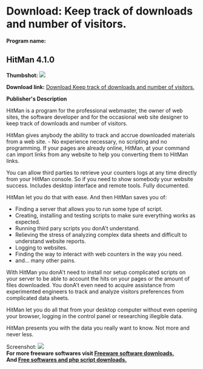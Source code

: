 # Download: Keep track of downloads and number of visitors.

**Program name:**

## HitMan 4.1.0

  
**Thumbshot:** ![](http://www.freewarefiles.com/screenshot/hitman2_md.gif)   
  
**Download link:** [Download Keep track of downloads and number of visitors.](http://freesoftwares.boysofts.com/HitMan_program_19848.html)  
  


**Publisher's Description**  
  


HitMan is a program for the professional webmaster, the owner of web sites, the software developer and for the occasional web site designer to keep track of downloads and number of visitors. 

HitMan gives anybody the ability to track and accrue downloaded materials from a web site. - No experience necessary, no scripting and no programming. If your pages are already online, HitMan, at your command can import links from any website to help you converting them to HitMan links.

You can allow third parties to retrieve your counters logs at any time directly from your HitMan console. So if you need to show somebody your website success. Includes desktop interface and remote tools. Fully documented.

HitMan let you do that with ease. And then HitMan saves you of:

  * Finding a server that allows you to run some type of script. 
  * Creating, installing and testing scripts to make sure everything works as expected. 
  * Running third pary scripts you donA't understand. 
  * Relieving the stress of analyzing complex data sheets and difficult to understand website reports. 
  * Logging to websites. 
  * Finding the way to interact with web counters in the way you need. 
  * and... many other pains. 

With HitMan you donA't need to install nor setup complicated scripts on your server to be able to account the hits on your pages or the amount of files downloaded. You donA't even need to acquire assistance from experimented engineers to track and analyze visitors preferences from complicated data sheets.

HitMan let you do all that from your desktop computer without even opening your browser, logging in the control panel or researching illegible data.

HitMan presents you with the data you really want to know. Not more and never less. 

  
  
Screenshot: ![](http://www.freewarefiles.com/screenshot/hitman2.gif)   
**For more freeware softwares visit [Freeware software downloads.](http://freesoftwares.boysofts.com/)**   
**And [Free softwares and php script downloads.](http://www.boysofts.com/)**
